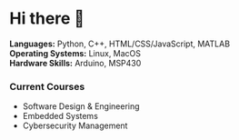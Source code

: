 # Hi there 👋  

**Languages:** Python, C++, HTML/CSS/JavaScript, MATLAB  
**Operating Systems:** Linux, MacOS  
**Hardware Skills:** Arduino, MSP430  

### Current Courses
- Software Design & Engineering  
- Embedded Systems  
- Cybersecurity Management  
